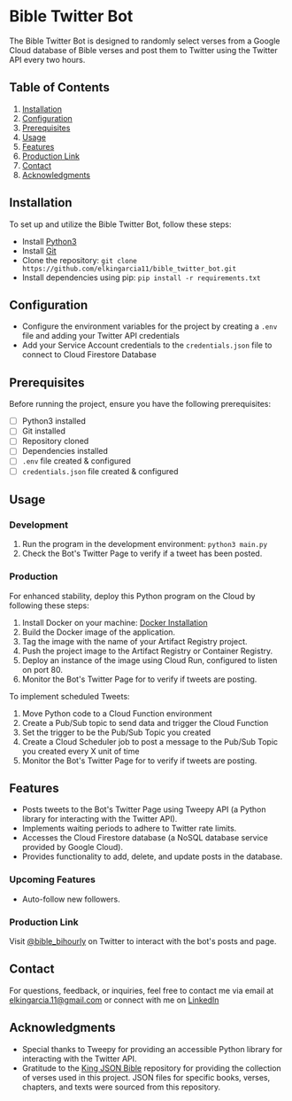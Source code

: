 # Bible Twitter Bot

The Bible Twitter Bot is designed to randomly select verses from a Google Cloud database of Bible verses and post them to Twitter using the Twitter API every two hours.

## Table of Contents

1. [Installation](#installation)
2. [Configuration](#configuration)
3. [Prerequisites](#prerequisites)
4. [Usage](#usage)
5. [Features](#features)
6. [Production Link](#production-link)
7. [Contact](#contact)
8. [Acknowledgments](#acknowledgments)

## Installation

To set up and utilize the Bible Twitter Bot, follow these steps:

- Install [Python3](https://www.python.org/downloads/)
- Install [Git](https://git-scm.com/book/en/v2/Getting-Started-Installing-Git)
- Clone the repository: `git clone https://github.com/elkingarcia11/bible_twitter_bot.git `
- Install dependencies using pip: `pip install -r requirements.txt`

## Configuration

- Configure the environment variables for the project by creating a `.env` file and adding your Twitter API credentials
- Add your Service Account credentials to the `credentials.json` file to connect to Cloud Firestore Database

## Prerequisites

Before running the project, ensure you have the following prerequisites:

- [ ] Python3 installed
- [ ] Git installed
- [ ] Repository cloned
- [ ] Dependencies installed
- [ ] `.env` file created & configured
- [ ] `credentials.json` file created & configured

## Usage

### Development
1. Run the program in the development environment: `python3 main.py`
2. Check the Bot's Twitter Page to verify if a tweet has been posted.
   
### Production

For enhanced stability, deploy this Python program on the Cloud by following these steps:

1. Install Docker on your machine: [Docker Installation](https://docs.docker.com/engine/install/)
2. Build the Docker image of the application.
3. Tag the image with the name of your Artifact Registry project.
4. Push the project image to the Artifact Registry or Container Registry.
5. Deploy an instance of the image using Cloud Run, configured to listen on port 80.
6. Monitor the Bot's Twitter Page for to verify if tweets are posting.

To implement scheduled Tweets:


1. Move Python code to a Cloud Function environment 
2. Create a Pub/Sub topic to send data and trigger the Cloud Function
3. Set the trigger to be the Pub/Sub Topic you created
4. Create a Cloud Scheduler job to post a message to the Pub/Sub Topic you created every X unit of time
5. Monitor the Bot's Twitter Page for to verify if tweets are posting.

## Features

- Posts tweets to the Bot's Twitter Page using Tweepy API (a Python library for interacting with the Twitter API).
- Implements waiting periods to adhere to Twitter rate limits.
- Accesses the Cloud Firestore database (a NoSQL database service provided by Google Cloud).
- Provides functionality to add, delete, and update posts in the database.

### Upcoming Features

- Auto-follow new followers.

### Production Link

Visit [@bible_bihourly](https://twitter.com/bible_bihourly) on Twitter to interact with the bot's posts and page.

## Contact

For questions, feedback, or inquiries, feel free to contact me via email at elkingarcia.11@gmail.com or connect with me on [LinkedIn](https://www.linkedin.com/in/elkingarcia11/)

## Acknowledgments

- Special thanks to Tweepy for providing an accessible Python library for interacting with the Twitter API.
- Gratitude to the [King JSON Bible](https://github.com/brendancol/king-json-bible) repository for providing the collection of verses used in this project. JSON files for specific books, verses, chapters, and texts were sourced from this repository.
